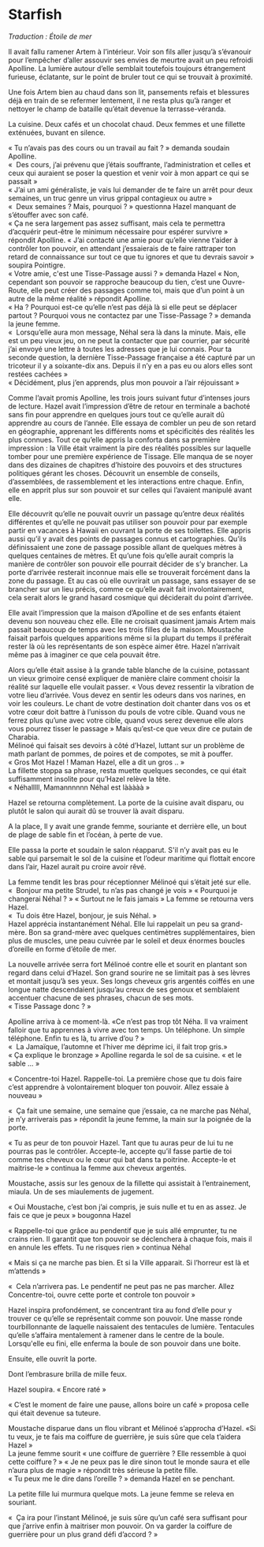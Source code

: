 # Starfish

*Traduction : Étoile de mer*

Il avait fallu ramener Artem à l’intérieur. Voir son fils aller jusqu’à s’évanouir pour l’empêcher d’aller assouvir ses envies de meurtre avait un peu refroidi Apolline. La lumière autour d’elle semblait toutefois toujours étrangement furieuse, éclatante, sur le point de bruler tout ce qui se trouvait à proximité.   

Une fois Artem bien au chaud dans son lit, pansements refais et blessures déjà en train de se refermer lentement, il ne resta plus qu’à ranger et nettoyer le champ de bataille qu’était devenue la terrasse-véranda.   

La cuisine. Deux cafés et un chocolat chaud. Deux femmes et une fillette exténuées, buvant en silence.   

« Tu n’avais pas des cours ou un travail au fait ? » demanda soudain Apolline.    
«  Des cours, j’ai prévenu que j’étais souffrante, l’administration et celles et ceux qui auraient se poser la question et venir voir à mon appart ce qui se passait »    
« J’ai un ami généraliste, je vais lui demander de te faire un arrêt pour deux semaines, un truc genre un virus grippal contagieux ou autre »  
«  Deux semaines ? Mais, pourquoi ? » questionna Hazel manquant de s’étouffer avec son café.   
« Ça ne sera largement pas assez suffisant, mais cela te permettra d’acquérir peut-être le minimum nécessaire pour espérer survivre » répondit Apolline. 
« J’ai contacté une amie pour qu’elle vienne t’aider à contrôler ton pouvoir, en attendant j’essaierais de te faire rattraper ton retard de connaissance sur tout ce que tu ignores et que tu devrais savoir » soupira Pointigre.   
« Votre amie, c'est une Tisse-Passage aussi ? » demanda Hazel 
« Non, cependant son pouvoir se rapproche beaucoup du tien, c’est une Ouvre-Route, elle peut créer des passages comme toi, mais que d’un point à un autre de la même réalité » répondit Apolline.   
« Ha ? Pourquoi est-ce qu’elle n’est pas déjà là si elle peut se déplacer partout ? Pourquoi vous ne contactez par une Tisse-Passage ? » demanda la jeune femme.   
«  Lorsqu’elle aura mon message, Néhal sera là dans la minute. Mais, elle est un peu vieux jeu, on ne peut la contacter que par courrier, par sécurité j’ai envoyé une lettre à toutes les adresses que je lui connais. Pour ta seconde question, la dernière Tisse-Passage française a été capturé par un tricoteur il y a soixante-dix ans. Depuis il n’y en a pas eu ou alors elles sont restées cachées »   
« Décidément, plus j’en apprends, plus mon pouvoir a l’air réjouissant »   

Comme l’avait promis Apolline, les trois jours suivant futur d’intenses jours de lecture. Hazel avait l’impression d’être de retour en terminale a bachoté sans fin pour apprendre en quelques jours tout ce qu’elle aurait dû apprendre au cours de l’année. Elle essaya de combler un peu de son retard en géographie, apprenant les différents noms et spécificités des réalités les plus connues. Tout ce qu’elle appris la conforta dans sa première impression : la Ville était vraiment la pire des réalités possibles sur laquelle tomber pour une première expérience de Tissage. Elle manqua de se noyer dans des dizaines de chapitres d’histoire des pouvoirs et des structures politiques gérant les choses. Découvrit un ensemble de conseils, d’assemblées, de rassemblement et les interactions entre chaque. Enfin, elle en apprit plus sur son pouvoir et sur celles qui l’avaient manipulé avant elle. 

Elle découvrit qu’elle ne pouvait ouvrir un passage qu’entre deux réalités différentes et qu’elle ne pouvait pas utiliser son pouvoir pour par exemple partir en vacances à Hawaii en ouvrant la porte de ses toilettes. Elle appris aussi qu’il y avait des points de passages connus et cartographies. Qu’ils définissaient une zone de passage possible allant de quelques mètres à quelques centaines de mètres. Et qu’une fois qu’elle aurait compris la manière de contrôler son pouvoir elle pourrait décider de s’y brancher. La porte d’arrivée resterait inconnue mais elle se trouverait forcément dans la zone du passage. Et au cas où elle ouvrirait un passage, sans essayer de se brancher sur un lieu précis, comme ce qu’elle avait fait involontairement, cela serait alors le grand hasard cosmique qui déciderait du point d’arrivée. 

Elle avait l’impression que la maison d’Apolline et de ses enfants étaient devenu son nouveau chez elle. Elle ne croisait quasiment jamais Artem mais passait beaucoup de temps avec les trois filles de la maison. Moustache faisait parfois quelques apparitions même si la plupart du temps il préférait rester là où les représentants de son espèce aimer être. Hazel n’arrivait même pas à imaginer ce que cela pouvait être. 

Alors qu’elle était assise à la grande table blanche de la cuisine, potassant un vieux grimoire censé expliquer de manière claire comment choisir la réalité sur laquelle elle voulait passer. « Vous devez ressentir la vibration de votre lieu d’arrivée. Vous devez en sentir les odeurs dans vos narines, en voir les couleurs.   Le chant de votre destination doit chanter dans vos os et votre cœur doit battre à l’unisson du pouls de votre cible. Quand vous ne ferrez plus qu’une avec votre cible, quand vous serez devenue elle alors vous pourrez tisser le passage » Mais qu’est-ce que veux dire ce putain de Charabia.   
Mélinoé qui faisait ses devoirs à côté d’Hazel, luttant sur un problème de math parlant de pommes, de poires et de compotes, se mit à pouffer.   
« Gros Mot Hazel ! Maman Hazel, elle a dit un gros .. »   
La fillette stoppa sa phrase, resta muette quelques secondes, ce qui était suffisamment insolite pour qu’Hazel relève la tête.   
 « Néhalllll, Mamannnnnn Néhal est lààààà »   

Hazel se retourna complètement. La porte de la cuisine avait disparu, ou plutôt le salon qui aurait dû se trouver là avait disparu. 

A la place, Il y avait une grande femme, souriante et derrière elle, un bout de plage de sable fin et l’océan, à perte de vue.  

Elle passa la porte et soudain le salon réapparut. S'il n’y avait pas eu le sable qui parsemait le sol de la cuisine et l’odeur maritime qui flottait encore dans l’air, Hazel aurait pu croire avoir rêvé. 

La femme tendit les bras pour réceptionner Mélinoé qui s’était jeté sur elle.   
«  Bonjour ma petite Strudel, tu n’as pas changé je vois » 
« Pourquoi je changerai Néhal ? » 
« Surtout ne le fais jamais » 
La femme se retourna vers Hazel.   
«  Tu dois être Hazel, bonjour, je suis Néhal. »  
Hazel apprécia instantanément Néhal. Elle lui rappelait un peu sa grand-mère.   Bon sa grand-mère avec quelques centimètres supplémentaires, bien plus de muscles, une peau cuivrée par le soleil et deux énormes boucles d’oreille en forme d’étoile de mer.  

La nouvelle arrivée serra fort Mélinoé contre elle et sourit en plantant son regard dans celui d’Hazel. Son grand sourire ne se limitait pas à ses lèvres et montait jusqu’à ses yeux.   Ses longs cheveux gris argentés coiffés en une longue natte descendaient jusqu’au creux de ses genoux et semblaient accentuer chacune de ses phrases, chacun de ses mots.   
« Tisse Passage donc ? »  

Apolline arriva à ce moment-là. «Ce n’est pas trop tôt Néha. Il va vraiment falloir que tu apprennes à vivre avec ton temps. Un téléphone.  Un simple téléphone.  Enfin tu es là, tu arrive d’ou ? »   
«  La Jamaïque, l’automne et l’hiver me déprime ici, il fait trop gris.»  
« Ça explique le bronzage » Apolline regarda le sol de sa cuisine. « et le sable … »   


« Concentre-toi Hazel. Rappelle-toi. La première chose que tu dois faire c’est apprendre à volontairement bloquer ton pouvoir. Allez essaie à nouveau »

«  Ça fait une semaine, une semaine que j’essaie, ca ne marche pas Néhal, je n’y arriverais pas »  répondit la jeune femme, la main sur la poignée de la porte. 

« Tu as peur de ton pouvoir Hazel. Tant que tu auras peur de lui tu ne pourras pas le contrôler. Accepte-le, accepte qu’il fasse partie de toi comme tes cheveux ou le cœur qui bat dans ta poitrine. Accepte-le et maitrise-le » continua la femme aux cheveux argentés. 

Moustache, assis sur les genoux de la fillette qui assistait à l’entrainement, miaula. Un de ses miaulements de jugement. 

« Oui Moustache, c’est bon j’ai compris, je suis nulle et tu en as assez. Je fais ce que je peux » bougonna Hazel 

« Rappelle-toi que grâce au pendentif que je suis allé emprunter, tu ne crains rien. Il garantit que ton pouvoir se déclenchera à chaque fois, mais il en annule les effets. Tu ne risques rien » continua Néhal 

« Mais si ça ne marche pas bien. Et si la Ville apparait. Si l’horreur est là et m’attends »   

«  Cela n’arrivera pas. Le pendentif ne peut pas ne pas marcher. Allez Concentre-toi, ouvre cette porte et controle ton pouvoir » 

Hazel inspira profondément, se concentrant tira au fond d’elle pour y trouver ce qu’elle se représentait comme son pouvoir. Une masse ronde tourbillonnante de laquelle naissaient des tentacules de lumière. Tentacules qu’elle s’affaira mentalement à ramener dans le centre de la boule. Lorsqu'elle eu fini, elle enferma la boule de son pouvoir dans une boite. 

Ensuite, elle ouvrit la porte. 

Dont l’embrasure brilla de mille feux. 

Hazel soupira. « Encore raté » 

« C’est le moment de faire une pause, allons boire un café » proposa celle qui était devenue sa tuteure. 

Moustache disparue dans un flou vibrant et Mélinoé s’approcha d’Hazel. «Si tu veux, je te fais ma coiffure de guerrière, je suis sûre que cela t’aidera Hazel »  
La jeune femme sourit « une coiffure de guerrière ? Elle ressemble à quoi cette coiffure ? » 
« Je ne peux pas le dire sinon tout le monde saura et elle n’aura plus de magie » répondit très sérieuse la petite fille.   
« Tu peux me le dire dans l’oreille ? » demanda Hazel en se penchant. 

La petite fille lui murmura quelque mots. La jeune femme se releva en souriant. 

«  Ça ira pour l’instant Mélinoé, je suis sûre qu’un café sera suffisant pour que j’arrive enfin à maitriser mon pouvoir. On va garder la coiffure de guerrière pour un plus grand défi d’accord ? » 

 